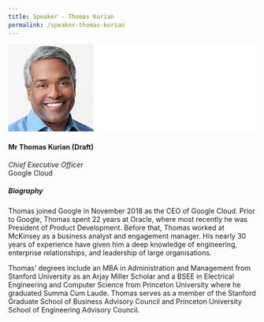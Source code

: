 ```yaml
---
title: Speaker - Thomas Kurian
permalink: /speaker-thomas-kurian
---
```


![Thomas Kurian](/images/speakers/Thomas-Kurian.jpg)

#### **Mr Thomas Kurian (Draft)**

*Chief Executive Officer*  
Google Cloud

##### **Biography**

Thomas joined Google in November 2018 as the CEO of Google Cloud. Prior to Google, Thomas spent 22 years at Oracle, where most recently he was President of Product Development. Before that, Thomas worked at McKinsey as a business analyst and engagement manager. His nearly 30 years of experience have given him a deep knowledge of engineering, enterprise relationships, and leadership of large organisations.

Thomas' degrees include an MBA in Administration and Management from Stanford University as an Arjay Miller Scholar and a BSEE in Electrical Engineering and Computer Science from Princeton University where he graduated Summa Cum Laude. Thomas serves as a member of the Stanford Graduate School of Business Advisory Council and Princeton University School of Engineering Advisory Council.